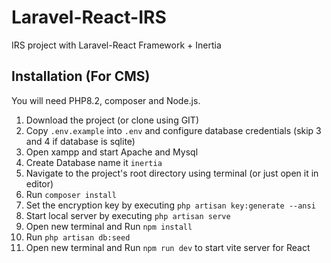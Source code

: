# Laravel-React-IRS
IRS project with Laravel-React Framework + Inertia

## Installation (For CMS)
You will need PHP8.2, composer and Node.js.

1. Download the project (or clone using GIT) 
2. Copy `.env.example` into `.env` and configure database credentials (skip 3 and 4 if database is sqlite)
3. Open xampp and start Apache and Mysql
4. Create Database name it `inertia`
5. Navigate to the project's root directory using terminal (or just open it in editor)
6. Run `composer install`
7. Set the encryption key by executing `php artisan key:generate --ansi`
8. Start local server by executing `php artisan serve`
9. Open new terminal and Run `npm install`
10. Run `php artisan db:seed`
11. Open new terminal and Run `npm run dev` to start vite server for React
